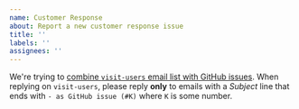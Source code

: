 ```yaml
---
name: Customer Response
about: Report a new customer response issue
title: ''
labels: ''
assignees: ''
---
```


We're trying to [combine `visit-users` email list with GitHub issues](https://github.com/visit-dav/live-customer-response/wiki/How-the-new-GitHub-----visit-users-Email-Integration-Works). When replying on `visit-users`, please
reply **only** to emails with a *Subject* line that ends with `- as GitHub issue (#K)` where `K` is some number.

